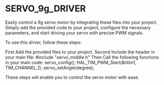 # SERVO_9g_DRIVER
Easily control a 9g servo motor by integrating these files into your project. Simply add the provided code to your project, configure the necessary parameters, and start driving your servo with precise PWM signals.

To use this driver, follow these steps:

First Add the provided files to your project.
Second Include the header in your main file:
#include "servo_middle.h"
Then Call the following functions in your main code: 
servo_config();
HAL_TIM_PWM_Start(&htim1, TIM_CHANNEL_1);
servo_setAngle(degree);

These steps will enable you to control the servo motor with ease.

